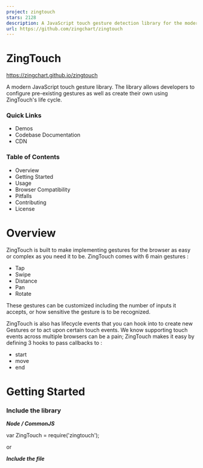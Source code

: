 ```yaml
---
project: zingtouch
stars: 2128
description: A JavaScript touch gesture detection library for the modern web
url: https://github.com/zingchart/zingtouch
---
```


ZingTouch
=========

https://zingchart.github.io/zingtouch

A modern JavaScript touch gesture library. The library allows developers to configure pre-existing gestures as well as create their own using ZingTouch's life cycle.

### Quick Links

-   Demos
-   Codebase Documentation
-   CDN

### Table of Contents

-   Overview
-   Getting Started
-   Usage
-   Browser Compatibility
-   Pitfalls
-   Contributing
-   License

Overview
========

ZingTouch is built to make implementing gestures for the browser as easy or complex as you need it to be. ZingTouch comes with 6 main gestures :

-   Tap
-   Swipe
-   Distance
-   Pan
-   Rotate

These gestures can be customized including the number of inputs it accepts, or how sensitive the gesture is to be recognized.

ZingTouch is also has lifecycle events that you can hook into to create new Gestures or to act upon certain touch events. We know supporting touch events across multiple browsers can be a pain; ZingTouch makes it easy by defining 3 hooks to pass callbacks to :

-   start
-   move
-   end

Getting Started
===============

### Include the library

_**Node / CommonJS**_

var ZingTouch \= require('zingtouch');

or

_**Include the file**_

<script src\='./path/to/zingtouch.min.js'\></script\>

or

_**ES6**_

import ZingTouch from 'zingtouch';

### Create a Region

var zt \= new ZingTouch.Region(document.body);

### Bind an element to a gesture

var myElement \= document.getElementById('my-div');

zt.bind(myElement, 'tap', function(e){
	//Actions here
}, false);

Usage
=====

Table of Contents
-----------------

**Constructs**

-   Region

**Gestures**

-   Tap
-   Pan
-   Swipe
-   Distance
-   Rotate
-   Gesture

**Methods**

-   Region.bind
-   Region.bindOnce
-   Region.unbind
-   Region.register
-   Region.unregister

Constructs
----------

### Region

new Region(element, \[capture\], \[preventDefault\])

-   element - The element to set the listener upon
-   capture - Whether the region listens for captures or bubbles.
-   preventDefault - Disables browser functionality such as scrolling and zooming over the region.

Regions specify an area to listen for all window events. ZingTouch needs to listen to all window events in order to determine if a gesture is recognized. Note that you can reuse regions for multiple elements and gesture bindings. They simply specify an area where to listen for gestures.

Suppose you had an element that you wanted to track gestures on. We set the region on that element along with binding it to a gesture.

var touchArea \= document.getElementById('toucharea');
var myRegion \= new ZingTouch.Region(touchArea);

myRegion.bind(touchArea, 'swipe', function(e){
	console.log(e.detail);
});

The shaded area in blue shows the area where ZingTouch will now listen for events such as touchstart, touchmove, touchend, etc.

But humans aren't perfect. Suppose the element #toucharea were to listen for the `Swipe` gesture. The tracking of the window events will stop when the user reaches the edges of #toucharea. But what if the user didn't finish until say 10-50px _**outside**_ the element? Regions are here to help.

Suppose you set the Region to the parent of the #toucharea element instead.

var parentTouchArea \= document.getElementById('parent-toucharea')
var touchArea \= document.getElementById('toucharea')
var myRegion \= new ZingTouch.Region(parentTouchArea);

myRegion.bind(touchArea, 'swipe', function(e){
	console.log(e.detail);
});

ZingTouch now tracks the swipe gesture inside the `#toucharea` element AND the #parent-toucharea. This allows some forgiveness when the user tries to swipe on the `#toucharea`, but lifts their finger somewhere in the `#parent-toucharea`.

**Note:** The swipe gesture can only be initiated on the area it is bound to. This means the user has to being touching the `#toucharea` element first, but can move out and end within `#parent-toucharea` and including `#toucharea`.

### Multiple Regions

Regions only are aware of themselves and their contents, not across regions. This allows for control at a larger scale so you can group similar gestures together. While you can throw a Region on top of the `document.body`, we suggest splitting up your application into regions for better performance -- the less bindings a single region has to iterate through to detect a gesture, the better.

Gestures
--------

Gesture classes can be instatiated to generate modified versions.

### Tap

A tap is detected when the user touches the screen and releases in quick succession.

#### Options

-   `options.maxDelay` _optional_ - The maximum delay between a start and end event. This number is measured in milliseconds.
    -   default: 300
-   `options.numInputs` _optional_ - The number of inputs to trigger the tap event.
    -   default: 1
-   `options.tolerance` _optional_ - A tolerance value which allows the user to move their finger about a radius measured in pixels. This allows the Tap gesture to be triggered more easily since a User might move their finger slightly during a tap event.
    -   default: 10

#### Example

new ZingTouch.Tap({
	maxDelay: 200,
	numInputs: 2,
	tolerance: 125
})

#### Emits

-   `interval` - a time measured in milliseconds between the start of the gesture, and the end.

* * *

### Swipe

A swipe is detected when the user touches the screen and moves in a relatively increasing velocity, leaving the screen at some point before it drops below a certain velocity.

#### Options

-   `options.numInputs` _optional_ - The number of inputs to trigger the event.
    -   Default: 1
-   `options.escapeVelocity` _optional_ - The minimum velocity (px/ms) that the gesture has to obtain by the end event.
    -   Default: 0.2
-   `options.maxRestTime` _optional_ - The amount of time allowed in milliseconds inbetween events before a the motion becomes inelligible to be a swipe.
    -   Default: 100

#### Example

new ZingTouch.Swipe({
	numInputs: 2,
	maxRestTime: 100,
	escapeVelocity: 0.25
});

#### Emits

An array of data objects containing:

-   `velocity` - The value in units of pixels per millisecond the gesture was travelling until it's ending point.
-   `currentDirection` - The angle the swipe ended at in degrees, relative to the unit circle. (e.g. straight down is 270deg while straight left is 180deg).

Each index represents an input that participated in the event.

* * *

### Distance

A distance gesture is detected when the user has two inputs on the screen moving either closer or away from the other input.

#### Example

new ZingTouch.Distance()

#### Emits

-   `distance` - The distance in pixels between the two inputs.
-   `center` - The X/Y coordinates of the gesture's center
-   `change` - The amount of pixels changed from the last emitted event. Positive implies an "expand" gesture while a negative value implies a "pinch".

### Pan

A pan is detected when the user touches the screen and moves about the area.

#### Options

-   `options.numInputs` _optional_ - The number of inputs to trigger the event.
    -   Default: 1
-   `options.threshold` _optional_ - The minimum number of pixels the input has to move to trigget this gesture.
    -   Default: 1

#### Example

new ZingTouch.Pan({
	numInputs: 2
})

#### Emits

An array of data objects containing:

-   `distanceFromOrigin` - The distance in pixels traveled from the current position from the starting position.
-   `directionFromOrigin` - The angle of the pan in degrees, relative to the unit circle.(e.g. straight down is 270deg while straight left is 180deg). The starting point of where the input began during the "start" event denotes the origin point.
-   `currentDirection` - The angle of the pan gesture in degrees, relative to the unit circle. The previously emitted point is used as an origin point.

Each index represents an input that participated in the event.

* * *

### Rotate

A Rotate is detected when:

-   the user has two inputs moving about a circle on the edges of a diameter.
-   the user has one input moving in a circular motion around the center point of the bound target element.

#### Example

new ZingTouch.Rotate()

#### Emits

-   `angle` - The angle of the initial right most input, in relation to the unit circle.
-   `distanceFromOrigin` - The angular distance travelled by the initial right most input.
-   `distanceFromLast` - The change of angle between the last position and the current position. Positive denotes a counter-clockwise motion, while negative denotes a clockwise motion.

* * *

### Gesture

A generic gesture. By default, this gesture does not emit but is useful for hooking into ZingTouch's life cycle. See ZingTouch Life Cycle for more information.

#### Example

new ZingTouch.Gesture()

Methods
-------

### Region.bind(element, gesture, handler, \[capture\])

Binds a single element to a gesture, executing the handler when the gesture is emitted.

**Parameters**

-   element - A DOM element
-   gesture - Either the key (string) of a default or registered gesture, or an instance of the `Gesture` class itself.
-   handler - A function to be called every time the gesture is emitted.
    -   The handler function has an Event object emitted from the CustomEvent interface. Any information relavant to the gesture will be in `event.detail`.
-   `capture` - An optional boolean to designate the event to be fired on the capture or bubbling phase.

**Example #1**

var myRegion \= new ZingTouch.Region(document.body);
var myElement \= document.getElementById('some-div');

myRegion.bind(myElement, 'tap', function(e) {
	console.log('Tap gesture emitted: ' + e.detail.interval);
});

**Example #2**

var myElement \= document.getElementById('some-div');
var myTapGesture \= new ZingTouch.Tap({ maxDelay : 100 });
var myRegion \= new ZingTouch.Region(document.body);

myRegion.bind(myElement, myTapGesture, function(e) {
	console.log('Custom Tap gesture emitted: ' + e.detail.interval);
}, false);

**Notes**

1.  Instance Gestures that are passed to bind will be stored and maintained in memory, therefore it is reccomended to reuse gestures object where possible, or to use the `Region.register` syntax -- they essentially do the same thing. Either works fine, but try to avoid using the following pattern where an instance variable is created at every bind :

//Poor performance
var delay \= 100;
for (var i \= 0; i < 100; i++){
	myRegion.bind(myElement, new ZingTouch.Tap({maxDelay : delay}),function(e){...});
}

//Better performance
var delay \= 100;
var customTap \= new ZingTouch.Tap({maxDelay : delay});
for (var i \= 0; i < 100; i++){
	myRegion.bind(myElement, customTap, function(e){...});
}

* * *

### Region.bind(element)

Passing a qualified DOM element to the bind function will return an object that can be chainable with the 6 main gestures, or any other gestures that you may have registered with `Region.register`

**Parameters**

-   element - A DOM element

**Returns**

-   A chainable object that takes two parameters :
    -   `handler` - A function to be called every time the gesture is emitted.
        
        -   The chainable object has 6 methods available at all times : `.tap()` ,`.swipe()` ,`.pinch()` ,`.expand()` ,`.pan()` ,`.rotate()`. Custom Gesture are accessible using the `ZingTouch.register` method.
        -   The handler function has an Event object emitted from the CustomEvent interface. Any information relavant to the gesture will be in `event.detail`.
    -   `capture` - An optional boolean to designate the event to be fired on the capture or bubbling phase.
        

**Example**

var myElement \= document.getElementById('mydiv');
var myRegion \= new ZingTouch.Region(myElement);
var chainableObject \= myRegion.bind(myElement);

chainableObject
	.tap(function(e){
		console.log(e.detail);
	})
	.swipe(function(e){
		console.log(e.detail);
	}, true)

* * *

### Region.bindOnce()

Identical to both method signatures of bind, but is "bound once" meaning the event will only be captured once before it is destroyed.

See Region.bind

* * *

### Region.unbind(element, \[gesture\])

Unbinds an element from a specific gesture, or all gestures if none is specified.

**Parameters**

-   `element` - A DOM element
-   `gesture` _optional_ - Either a registered gesture's key (String) or the gesture object used to bind the element.

**Returns**

-   array - An array of bindings containing the gestures that were unbound.

**Examples**

Unbind from a specific gesture

var myElement \= document.getElementById('mydiv');
myRegion.unbind(myElement, 'tap');

Unbind from all gestures

var myElement \= document.getElementById('mydiv');
myRegion.unbind(myElement);

Unbind from a gesture instance.

var myElement \= document.getElementById('mydiv');
var myRegion \= new ZingTouch.Region(document.body);
var myTapGesture \= new ZingTouch.Tap({ maxDelay : 100 });

myRegion.bind(myElement, myTapGesture, function(e) {});

myRegion.unbind(myElement, myTapGesture);

* * *

### Region.register(key, gesture)

Register a gesture of the Gesture class to each Region. Allows the newly registered Gesture to be accessible in the bind/unbind syntax including the chainable object of bind.

**Parameters**

-   `key` - A string to identify the new gesture.
-   `gesture` - An instance of the Gesture class

**Returns**

-   The gesture object registered

**Examples**

var myTapGesture \= new ZingTouch.Tap({ maxDelay : 60 });

var myRegion \= new ZingTouch.Region(document.body);
myRegion.register('shortTap', myTapGesture);

And the usages :

myRegion.bind(myElement, 'shortTap', function(e){});

myRegion.bind(myElement).shortTap(function(e){});

* * *

### Region.unregister(key)

Unregisters a gesture that was previously registered. Unregistering a gesture will automatically unbind any elements that were bound to this gesture.

**Parameters**

-   `key` - A string to identify the gesture that will be unregistered.

**Returns**

-   The gesture that was unregistered.

**Example**

myRegion.unregister('shortTap');

* * *

ZingTouch Life Cycle
====================

Utilizing ZingTouch's life cycle (start, move, end) allows you to create new gestures and to interface with the mobile event cycle in a much finer detail. It will allow you to hook into events and to apply external functions during events. Imagine the `Pan` gesture allowing in-between events to be triggered:

-   Pan - start
-   Pan - move
-   Pan - end
-   Pan -> Event detected.

The syntax for utilizing the life cycle is still to be determined, but will be released in the near future.

* * *

Pitfalls
========

**Binding an event and DOM mutation to an element** ZingTouch treats a gesture as a non-mutable event, meaning that the element is bound to is not expected to change between the start and end. Binding a transformation of an element's bounding box to the middle of a gesture event could provide unwanted results.

Example: Binding a pan event directly to an element that you want to move around every time the callback is fired. The initial state of when the gesture was registered changes throughout the event, and the initial reference point is no longer valid.

Solution: Attach the gesture listener to a non-mutating element such as a parent container, and modify your target element in the callback. This will provide a more predictable state that zingtouch can recognize.
--------------------------------------------------------------------------------------------------------------------------------------------------------------------------------------------------------------------

Contributing
============

**Build dependencies**

-   Build Tool: Webpack
    -   `npm install -g webpack`
-   ES6 translator : Babel

**Comments and Documentation**

-   We follow JSDoc guidelines but utilize ESDoc to output documentation. We find ESDoc to be friendlier with ES6/class structured codebases.

**Testing**

-   Mocha
-   Chai (Expect)

### npm scripts

-   `npm run build:dev` - Builds the unminified library with webpack
-   `npm run build:prod` - Builds the minified library with webpack
-   `npm run docs` - Builds the docs with esdocs
-   `npm run test` - Run the tests

Browser Compatibility
---------------------

Below is a list of confirmed browser and device compatibility that I have confirmed either though the physical device or by way of a Virtual Machine. If you have any issues or would like to contribute to this list, please pull request onto this readme file.

**Confirmed browser compatibility with:**

-   Chrome 22+
-   Firefox 18+
-   Safari 7+
-   Edge 13+

**Tested/ Developed on :**

-   iPhone 4, 5, 6, 6+
-   iPad Pro
-   Samsung Galaxy s6
-   Microsoft Surface Book

* * *

License
=======

MIT License

© 2017 ZingChart, Inc.
